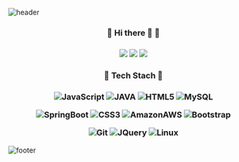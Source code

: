 
<!-- ❤️ -->
![header](https://capsule-render.vercel.app/api?type=slice&color=auto&height=300&section=header&text=EunjooKim&fontSize=90)

 <h3 align="center">💚 Hi there 👋 💚 </h3>

 <h3 align="center"> 
 
 <a href="https://blog.naver.com/chu_veely"><img src="https://img.shields.io/badge/Velog-3DDC84?style=flat-square&logo=Blogger&logoColor=white"/></a> <a href="https://github.com/javajoo"><img src="https://hits.seeyoufarm.com/api/count/incr/badge.svg?url=https%3A%2F%2Fgithub.com%2Fseondal&count_bg=%23000000&title_bg=%23000000&icon=github.svg&icon_color=%23E7E7E7&title=GitHub&edge_flat=false)"/></a> <a href="#"><img src="https://img.shields.io/badge/Gmail-ED2D2F?style=flat-square&logo=Gmail&logoColor=F8F8F5"/></a>

<h3 align="center">💜 Tech Stach 💜</h3>

<h3 align="center">
 
 ![JavaScript](https://img.shields.io/badge/JavaScript-F7DF1E?style=flat-square&logo=JavaScript&logoColor=black)  ![JAVA](https://img.shields.io/badge/Java-007396?style=flat-square&logo=JAVA&logoColor=black)  ![HTML5](https://img.shields.io/badge/HTML5-E34F26?style=flat-square&logo=HTML5&logoColor=black)  ![MySQL](https://img.shields.io/badge/MySQL-CCFF00?style=flat-square&logo=JavaScript&logoColor=black) 
 
   ![SpringBoot](https://img.shields.io/badge/SpringBoot-6DB33F?style=flat-square&logo=SpringBoot&logoColor=black)   ![CSS3](https://img.shields.io/badge/CSS3-40D1F5?style=flat-square&logo=CSS3&logoColor=black) ![AmazonAWS](https://img.shields.io/badge/AmazonAWS-FF61F6?style=flat-square&logo=AmazonAWS&logoColor=black)    ![Bootstrap](https://img.shields.io/badge/Bootstrap-7952B3?style=flat-square&logo=Bootstrap&logoColor=black)    
 
  ![Git](https://img.shields.io/badge/Git-F05032?style=flat-square&logo=Git&logoColor=black)   ![JQuery](https://img.shields.io/badge/jQuery-DDE072?style=flat-square&logo=JQuery&logoColor=black) ![Linux](https://img.shields.io/badge/Linux-FCC624?style=flat-square&logo=Linux&logoColor=black) 

</h3>

![footer](https://capsule-render.vercel.app/api?type=slice&color=auto&height=300&section=footer&&fontSize=90)

